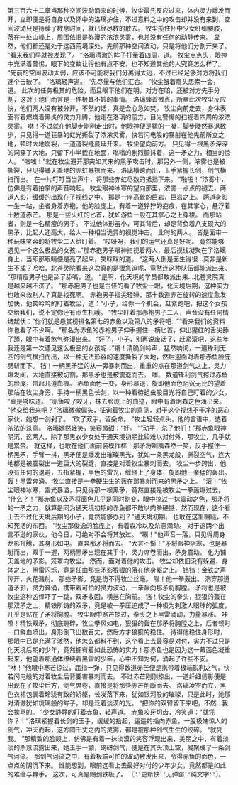 第三百六十二章当那种空间波动涌来的时候，牧尘最先反应过来，体内灵力爆发而开，立即便是将自身以及怀中的洛璃护住，不过意料之中的攻击却并没有来到，空间波动只是持续了数息时间，就已经尽数的散去。
牧尘揽住怀中少女纤细腰肢，落在一处山峰上，周围依旧是弥漫的浓浓灵雾，也并没有任何的动静传来。
显然，他们都还是处于这西荒境深处，先前那种空间波动，只是将他们分割开来了。
“看来我们早就被发现了。
”洛璃清澈的眸子打量着四周，道。
牧尘点点头，眼神中充满着警惕，眼下的变故让得他有点不安，也不知道其他的人究竟怎么样了。
“先前的空间波动太弱，应该不可能将我们分离得太远，不过已经足够对方将我们逐个击破了。
”洛璃轻声道。
“先尽量与他们汇合。
”牧尘皱着眉头思索一会，道。
此次的任务极其的危险，而且眼下他们在明，对方在暗，还被对方先手分割，这对于他们而言是一件极其不妙的事情。
洛璃螓首微点，所幸此次牧尘反应快，他们两人没有被分开，不然的话，真是会心急如焚。
牧尘向前走去，身体表面有着燃烧着黑炎的灵力升腾，他走在洛璃的前方，目光警惕的扫视着四周的浓浓灵雾。
咻！不过就在他脚步刚刚走出时，他眼神便是猛的一凝，脚步陡然暴退数步，只见得一道狂暴的虹光撕裂了浓浓灵雾，快若闪电般的暴射在他先前所立之地，顿时大地崩裂，一道道裂缝蔓延开来。
牧尘望向前方。
只见得一根黑矛深深的洞穿了大地，只留下小半截在地面，嗡嗡的剧烈颤抖着，这一矛之力，相当的惊人。
“嗤嗤！”就在牧尘避开那突如其来的黑矛攻击时，那另外一侧，浓雾也是被撕裂，只见得铺天盖地的赤虹暴掠而来。
洛璃横跨而出，玉手紧握长剑，剑气横扫而出。
在一片叮叮当当声中，将那些赤虹尽数的抵挡下来。
“啪啪！”浓雾中，仿佛是有着拍掌的声音响起。
牧尘眼神冰寒的望向那里，浓雾一点点的褪去，两道人影，缓缓的出现在了视线之中。
那是一座高耸的巨岩，巨岩之上。
两道身影一坐一站，坐者身着赤袍，他的脸庞上，有着一道狰狞的疤痕，在其掌心，悬浮着十数道赤芒。
那是一些火红的匕首，犹如游鱼一般在其掌心之上穿梭。
而那站者，则是一名精瘦的男子。
不过他体形虽小，可其背后，却是背负着八支硕大的黑矛，比起人还高大，给人一种相当诡异的视觉冲击。
此时的两人。
皆是面带一种玩味笑容的将牧尘二人给盯着。
“哎呀呀，我们的运气还真是好呢。
竟然能够遇见一个这么极品的女孩...”那赤袍男子眼神扫视着两人，最后视线凝聚在了洛璃身上，当即那眼睛便是亮了起来，笑眯眯的道。
“这两人倒是面生得很...莫非是新生不成？哈哈，北苍灵院看来这次真的是很急迫呢，竟然连这种队伍都能派出来。
”那精瘦男子也是舔了舔嘴，道。
“是啊，化天境的学员都敢派出来...北苍灵院真是越来越不济了。
”那赤袍男子也是古怪的看了牧尘一眼，化天境后期，这种实力也敢来救别人？真是找死啊。
赤袍男子指尖轻弹，那十数道赤芒旋转的速度愈发加快，他笑吟吟的盯着牧尘，道：“小子，给你一个机会，赶紧跑吧，把这个女孩交给我们，说不定你还有点生机哦。
”牧尘盯着那赤袍男子二人，声音没有任何情绪起伏：“你们就是悬赏榜排名第七的赤鱼以及第八的矛将吧...”“看来我们的资料你也看了不少啊。
”那名为赤鱼的赤袍男子伸手握住一柄匕首，伸出猩红的舌尖舔了舔，眼中有着煞气弥漫出来。
“好了，小子，别再说废话了，赶紧滚吧，这些年我还是第一次遇见这么极品的女孩呢...”锵！清脆剑吟声，猛然响彻，一道锋利无匹的剑气横扫而出，以一种无法形容的速度撕裂了大地，然后迎面对着那赤鱼脸庞劈斩而下。
铛！一柄黑矛猛的从一旁暴刺而出，重重的点在那道剑气之上，灵力爆发间，大地直接被切割，那黑矛也是被震退而去。
嗤。
数道锋利剑气掠过赤鱼的脸庞，带起几道血痕。
赤鱼面色一变，身形暴退，旋即他面色阴沉无比的望着那站在牧尘身旁，手持一柄黑色长剑，以一种看待蛆虫般目光将自己盯着的少女。
“真是够味道。
”赤鱼咬了咬牙，抹去脸庞上的血迹，眼中有着阴森之色涌出来。
“他交给我来吧？”洛璃微微偏头，征询着牧尘的意见，对于这个视线不干净的恶心家伙，她想一剑剁了。
“砍了双手，留条命。
”牧尘轻轻点头，他的言语中，透着浓浓的杀意。
洛璃嫣然轻笑，笑容微甜：“好。
”“动手，杀了他们！”那赤鱼眼神阴沉，这两人，除了那黑衣少女处于通天境初期比较难以对付外，那牧尘，几乎就是累赘。
就这样，也敢在他们面前装模作样！那矛将咧嘴森然一笑，反手握住一柄黑矛，手臂一抖，黑矛便是爆发出璀璨黑光，犹如一条黑龙般，撕裂空气，连大地都是被震裂出一道巨大的裂缝，直接是对着牧尘暴刺而去。
牧尘一步跨出，他没有任何的退避，五指紧握，黑色的雷光，缠绕上了身体，旋即他一拳猛的轰出。
轰！黑雷奔涌。
牧尘直接是一拳硬生生的轰在那暴射而来的黑矛之上。
“滚！”牧尘眼神冰寒，雷光暴溢，只见得那一根黑矛，竟然直接是被牧尘一拳轰爆过去。
“什么？！”那赤鱼以及矛将面色几乎是同时剧变，眼中掠过一抹震动之色，那矛将的一矛之力，就算是同为通天境初期的赤鱼都不敢以肉拳硬憾，然而现在，这个看上去不过化天境后期的小子，竟然能够办到？“通天境初期。
也敢在这里蹦跶，不知死活的东西。
”牧尘那俊逸的脸庞上，有着森冷以及杀意涌动。
对于这两个出言不逊的家伙，他今日，可绝对不会将其放过。
“唰！”他声音一落，只见得周身龙影升腾，其身形如电。
直奔那矛将而去。
“大言不惭！”矛将眼神阴寒，也是暴射而出，双手一握，两柄黑矛出现在其手中，灵力席卷而出，矛身震动。
化为铺天盖地的矛影，笼罩向牧尘。
然而，面对着他的攻击。
牧尘却依旧没有躲避，身体之上，黑雷闪烁，竟是任由那些矛影狠狠的落在他身躯之上。
铛铛！金铁之声传开，火花溅射。
那些矛影，竟是伤不得牧尘丝毫。
嘭！他一拳轰出。
洞穿那道道矛影，灵力奔涌，携带着可怕的灵力波动，一拳轰向那矛将胸膛。
矛将也是被牧尘这种凶悍吓了一跳，双矛收回，横挡在胸前。
铛！牧尘的拳头，狠狠的轰在那双矛之上，精铁所铸的双矛，竟是被一拳压迫成了一种极为刺激人眼球的弧度，几乎是贴在了矛将胸膛。
牧尘眼中寒芒掠过，拳头之上黑雷涌动，力量暴涨。
咔嚓！精铁双矛，彻底蹦碎，牧尘拳风如电，狠狠的轰在那矛将胸膛之上，后者顿时一口鲜血喷出，身形倒飞出数百丈，然后方才狼狈的稳住。
待得他稳住身形时，那眼中已是充满了骇然，他怎么都料不到，这个看上去最容易对付，实力不过只是化天境后期的少年，竟然拥有着如此恐怖的实力！那赤鱼也是因为这一幕面色凝重起来，他望着那通体缭绕着黑雷的少年，心中不知为何，涌起了许些不安。
“咻！”他眼中寒芒掠过，屈指一弹，只见得数道赤芒便是携带着极端锐利之气，快若闪电般的对着牧尘后背要害暴刺而去。
不过赤芒刚刚掠出，一道纤细倩影便是出现在了牧尘后方，剑气席卷，直接是将那些赤芒削断而去。
洛璃凌空而立，黑色衣裙包裹着玲珑有致的娇躯，长发落下来，犹如银河般的璀璨，只是此时，她那对清澈犹如琉璃般的眸子，却是泛着淡漠的光。
“把你的双臂留下来吧，不然...我会挨骂的。
”少女静静的盯着赤鱼，轻声道。
赤鱼咬牙切齿，冷笑道：“就凭你？！”洛璃紧握着长剑的玉手，缓缓的抬起，遥遥的指向赤鱼，一股极端惊人的剑气，冲天而起，这方圆千丈之内的灵雾，都是被那种剑气生生的绞碎。
“就凭我。
”那精致的脸颊上，仿佛是有着一抹淡漠的笑容浮现出来，美丽之中，有着淡淡的杀意流露出来，她玉手一颤，磅礴剑气，便是在其头顶上空，凝聚成了一条剑气河流。
那剑气河流之中，有着极端可怕的波动散发出来，令得赤鱼的面色，一点点的阴沉下来。
谁能想到，眼前这看上去最好对付的少年少女，竟然都是如此的难缠与棘手。
这次，可真是踢到铁板了。
〖∷更新快∷无弹窗∷纯文字∷〗。
